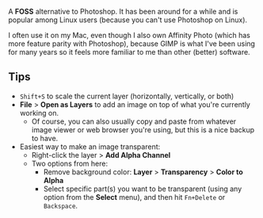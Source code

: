 A **FOSS** alternative to Photoshop. It has been around for a while and is popular among Linux users (because you can't use Photoshop on Linux).

I often use it on my Mac, even though I also own Affinity Photo (which has more feature parity with Photoshop), because GIMP is what I've been using for many years so it feels more familiar to me than other (better) software.

## Tips
- `Shift+S` to scale the current layer (horizontally, vertically, or both)
- **File** > **Open as Layers** to add an image on top of what you're currently working on.
	- Of course, you can also usually copy and paste from whatever image viewer or web browser you're using, but this is a nice backup to have.
- Easiest way to make an image transparent: 
	- Right-click the layer > **Add Alpha Channel**
	- Two options from here:
		- Remove background color: **Layer** > **Transparency** > **Color to Alpha**
		- Select specific part(s) you want to be transparent (using any option from the **Select** menu), and then hit `Fn+Delete` or `Backspace`. 
